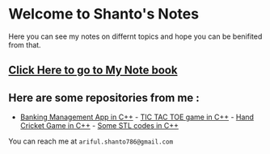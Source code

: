 # Welcome to Shanto's Notes

Here you can see my notes on differnt topics and hope you can be benifited from that.

## [Click Here to go to My Note book](https://­codermehraj.github.io­/MehrajNotes/)

## Here are some repositories from me :
- [Banking Management App in C++](https://github.com/­codermehraj/­Banking-Management-Ap­p) - [TIC TAC TOE game in C++](https://github.com/­codermehraj/­TIC-TAC-TOE-GAME-CPP) - [Hand Cricket Game in C++](https://github.com/­codermehraj/­HAND-CRICK-2-cpp) - [Some STL codes in C++](https://github.com/­codermehraj/­STL-in-CPP)

You can reach me at `ariful.shanto786@gmail.c­om`
